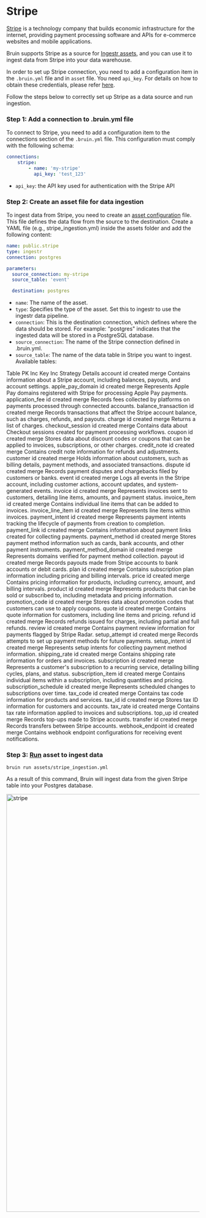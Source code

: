 # Stripe
[Stripe](https://stripe.com/) is a technology company that builds economic infrastructure for the internet, providing payment processing software and APIs for e-commerce websites and mobile applications.

Bruin supports Stripe as a source for [Ingestr assets](/assets/ingestr), and you can use it to ingest data from Stripe into your data warehouse.

In order to set up Stripe connection, you need to add a configuration item in the `.bruin.yml` file and in `asset` file. You need `api_key`. For details on how to obtain these credentials, please refer [here](https://dlthub.com/docs/dlt-ecosystem/verified-sources/stripe#grab-credentials).

Follow the steps below to correctly set up Stripe as a data source and run ingestion.

### Step 1: Add a connection to .bruin.yml file

To connect to Stripe, you need to add a configuration item to the connections section of the `.bruin.yml` file. This configuration must comply with the following schema:

```yaml
connections:
    stripe:
        - name: 'my-stripe'
          api_key: 'test_123'
```
- `api_key`: the API key used for authentication with the Stripe API

### Step 2: Create an asset file for data ingestion

To ingest data from Stripe, you need to create an [asset configuration](/assets/ingestr#asset-structure) file. This file defines the data flow from the source to the destination. Create a YAML file (e.g., stripe_ingestion.yml) inside the assets folder and add the following content:

```yaml
name: public.stripe
type: ingestr
connection: postgres

parameters:
  source_connection: my-stripe
  source_table: 'event'

  destination: postgres
```

- `name`: The name of the asset.
- `type`: Specifies the type of the asset. Set this to ingestr to use the ingestr data pipeline.
- `connection`: This is the destination connection, which defines where the data should be stored. For example: "postgres" indicates that the ingested data will be stored in a PostgreSQL database.
- `source_connection`: The name of the Stripe connection defined in .bruin.yml.
- `source_table`: The name of the data table in Stripe you want to ingest. Available tables:

Table    PK    Inc Key    Inc Strategy    Details
account    id    created    merge    Contains information about a Stripe account, including balances, payouts, and account settings.
apple_pay_domain    id    created    merge    Represents Apple Pay domains registered with Stripe for processing Apple Pay payments.
application_fee    id    created    merge    Records fees collected by platforms on payments processed through connected accounts.
balance_transaction    id    created    merge    Records transactions that affect the Stripe account balance, such as charges, refunds, and payouts.
charge    id    created    merge    Returns a list of charges.
checkout_session    id    created    merge    Contains data about Checkout sessions created for payment processing workflows.
coupon    id    created    merge    Stores data about discount codes or coupons that can be applied to invoices, subscriptions, or other charges.
credit_note    id    created    merge    Contains credit note information for refunds and adjustments.
customer    id    created    merge    Holds information about customers, such as billing details, payment methods, and associated transactions.
dispute    id    created    merge    Records payment disputes and chargebacks filed by customers or banks.
event    id    created    merge    Logs all events in the Stripe account, including customer actions, account updates, and system-generated events.
invoice    id    created    merge    Represents invoices sent to customers, detailing line items, amounts, and payment status.
invoice_item    id    created    merge    Contains individual line items that can be added to invoices.
invoice_line_item    id    created    merge    Represents line items within invoices.
payment_intent    id    created    merge    Represents payment intents tracking the lifecycle of payments from creation to completion.
payment_link    id    created    merge    Contains information about payment links created for collecting payments.
payment_method    id    created    merge    Stores payment method information such as cards, bank accounts, and other payment instruments.
payment_method_domain    id    created    merge    Represents domains verified for payment method collection.
payout    id    created    merge    Records payouts made from Stripe accounts to bank accounts or debit cards.
plan    id    created    merge    Contains subscription plan information including pricing and billing intervals.
price    id    created    merge    Contains pricing information for products, including currency, amount, and billing intervals.
product    id    created    merge    Represents products that can be sold or subscribed to, including metadata and pricing information.
promotion_code    id    created    merge    Stores data about promotion codes that customers can use to apply coupons.
quote    id    created    merge    Contains quote information for customers, including line items and pricing.
refund    id    created    merge    Records refunds issued for charges, including partial and full refunds.
review    id    created    merge    Contains payment review information for payments flagged by Stripe Radar.
setup_attempt    id    created    merge    Records attempts to set up payment methods for future payments.
setup_intent    id    created    merge    Represents setup intents for collecting payment method information.
shipping_rate    id    created    merge    Contains shipping rate information for orders and invoices.
subscription    id    created    merge    Represents a customer's subscription to a recurring service, detailing billing cycles, plans, and status.
subscription_item    id    created    merge    Contains individual items within a subscription, including quantities and pricing.
subscription_schedule    id    created    merge    Represents scheduled changes to subscriptions over time.
tax_code    id    created    merge    Contains tax code information for products and services.
tax_id    id    created    merge    Stores tax ID information for customers and accounts.
tax_rate    id    created    merge    Contains tax rate information applied to invoices and subscriptions.
top_up    id    created    merge    Records top-ups made to Stripe accounts.
transfer    id    created    merge    Records transfers between Stripe accounts.
webhook_endpoint    id    created    merge    Contains webhook endpoint configurations for receiving event notifications.


### Step 3: [Run](/commands/run) asset to ingest data
```     
bruin run assets/stripe_ingestion.yml
```
As a result of this command, Bruin will ingest data from the given Stripe table into your Postgres database.



<img width="1088" alt="stripe" src="https://github.com/user-attachments/assets/7133763d-91cb-4882-bb82-02617024b5dc">

